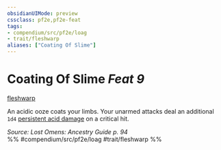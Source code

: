 ```yaml
---
obsidianUIMode: preview
cssclass: pf2e,pf2e-feat
tags:
- compendium/src/pf2e/loag
- trait/fleshwarp
aliases: ["Coating Of Slime"]
---
```

# Coating Of Slime  *Feat 9*  
[fleshwarp](../../Rules/traits/fleshwarp-loag.md)  


An acidic ooze coats your limbs. Your unarmed attacks deal an additional `1d4` [persistent acid damage](../../Rules/conditions.md#Persistent%20Damage) on a critical hit.

*Source: Lost Omens: Ancestry Guide p. 94*  
%% #compendium/src/pf2e/loag #trait/fleshwarp %%